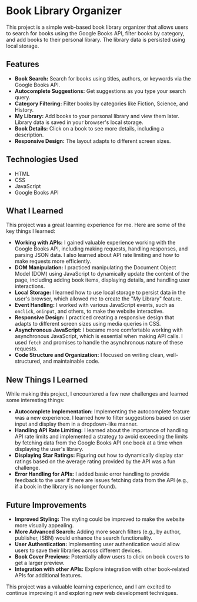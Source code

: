 

# Book Library Organizer

This project is a simple web-based book library organizer that allows users to search for books using the Google Books API, filter books by category, and add books to their personal library.  The library data is persisted using local storage.

## Features

*   **Book Search:** Search for books using titles, authors, or keywords via the Google Books API.
*   **Autocomplete Suggestions:** Get suggestions as you type your search query.
*   **Category Filtering:** Filter books by categories like Fiction, Science, and History.
*   **My Library:** Add books to your personal library and view them later.  Library data is saved in your browser's local storage.
*   **Book Details:** Click on a book to see more details, including a description.
*   **Responsive Design:** The layout adapts to different screen sizes.

## Technologies Used

*   HTML
*   CSS
*   JavaScript
*   Google Books API


## What I Learned

This project was a great learning experience for me. Here are some of the key things I learned:

*   **Working with APIs:** I gained valuable experience working with the Google Books API, including making requests, handling responses, and parsing JSON data.  I also learned about API rate limiting and how to make requests more efficiently.
*   **DOM Manipulation:** I practiced manipulating the Document Object Model (DOM) using JavaScript to dynamically update the content of the page, including adding book items, displaying details, and handling user interactions.
*   **Local Storage:** I learned how to use local storage to persist data in the user's browser, which allowed me to create the "My Library" feature.
*   **Event Handling:** I worked with various JavaScript events, such as `onclick`, `oninput`, and others, to make the website interactive.
*   **Responsive Design:**  I practiced creating a responsive design that adapts to different screen sizes using media queries in CSS.
*   **Asynchronous JavaScript:** I became more comfortable working with asynchronous JavaScript, which is essential when making API calls.  I used `fetch` and promises to handle the asynchronous nature of these requests.
*   **Code Structure and Organization:** I focused on writing clean, well-structured, and maintainable code.

## New Things I Learned

While making this project, I encountered a few new challenges and learned some interesting things:

*   **Autocomplete Implementation:** Implementing the autocomplete feature was a new experience. I learned how to filter suggestions based on user input and display them in a dropdown-like manner.
*   **Handling API Rate Limiting:** I learned about the importance of handling API rate limits and implemented a strategy to avoid exceeding the limits by fetching data from the Google Books API one book at a time when displaying the user's library.
*   **Displaying Star Ratings:** Figuring out how to dynamically display star ratings based on the average rating provided by the API was a fun challenge.
*   **Error Handling for APIs:**  I added basic error handling to provide feedback to the user if there are issues fetching data from the API (e.g., if a book in the library is no longer found).

## Future Improvements

*   **Improved Styling:** The styling could be improved to make the website more visually appealing.
*   **More Advanced Search:**  Adding more search filters (e.g., by author, publisher, ISBN) would enhance the search functionality.
*   **User Authentication:** Implementing user authentication would allow users to save their libraries across different devices.
*   **Book Cover Previews:**  Potentially allow users to click on book covers to get a larger preview.
*   **Integration with other APIs:** Explore integration with other book-related APIs for additional features.

This project was a valuable learning experience, and I am excited to continue improving it and exploring new web development techniques.

